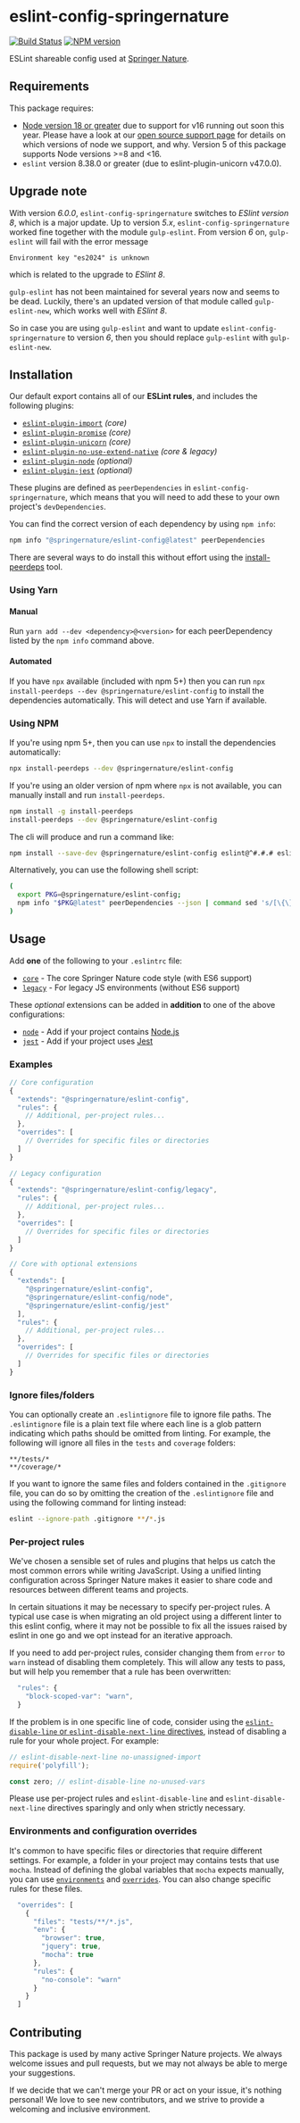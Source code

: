 # eslint-config-springernature

[![Build Status](https://travis-ci.org/springernature/eslint-config-springernature.svg?branch=master)](https://travis-ci.org/springernature/eslint-config-springernature) [![NPM version](http://img.shields.io/npm/v/%40springernature%2Feslint-config.svg)](https://www.npmjs.org/package/%40springernature%2Feslint-config)

ESLint shareable config used at [Springer Nature](https://www.springernature.com).

## Requirements

This package requires:

* [Node version 18 or greater](https://nodejs.org/en/download/releases) due to support for v16 running out soon this year. Please have a look at our [open source support page](https://github.com/springernature/frontend-playbook/blob/master/practices/open-source-support.md#node-versions) for details on which versions of node we support, and why. Version 5 of this package supports Node versions >=8 and <16.
* `eslint` version 8.38.0 or greater (due to eslint-plugin-unicorn v47.0.0).

## Upgrade note

With version _6.0.0_, `eslint-config-springernature` switches to _ESlint version 8_, which is a major update. Up to version _5.x_,  `eslint-config-springernature` worked fine together with the module `gulp-eslint`. From version _6_ on, `gulp-eslint` will fail with the error message

```shell
Environment key "es2024" is unknown
```

which is related to the upgrade to _ESlint 8_.

`gulp-eslint` has not been maintained for several years now and seems to be dead. Luckily, there's an updated version of that module called `gulp-eslint-new`, which works well with _ESlint 8_.

So in case you are using `gulp-eslint` and want to update `eslint-config-springernature` to version _6_, then you should replace `gulp-eslint` with `gulp-eslint-new`. 

## Installation

Our default export contains all of our **ESLint rules**, and includes the following plugins:

* [`eslint-plugin-import`](https://github.com/benmosher/eslint-plugin-import) _(core)_
* [`eslint-plugin-promise`](https://github.com/xjamundx/eslint-plugin-promise) _(core)_
* [`eslint-plugin-unicorn`](https://github.com/sindresorhus/eslint-plugin-unicorn) _(core)_
* [`eslint-plugin-no-use-extend-native`](https://github.com/dustinspecker/eslint-plugin-no-use-extend-native) _(core & legacy)_
* [`eslint-plugin-node`](https://github.com/mysticatea/eslint-plugin-node) _(optional)_
* [`eslint-plugin-jest`](https://github.com/jest-community/eslint-plugin-jest) _(optional)_

These plugins are defined as `peerDependencies` in `eslint-config-springernature`, which means that you will need to add these to your own project's `devDependencies`.

You can find the correct version of each dependency by using `npm info`:

```sh
npm info "@springernature/eslint-config@latest" peerDependencies
```

There are several ways to do install this without effort using the [install-peerdeps](https://github.com/nathanhleung/install-peerdeps) tool.

### Using Yarn

#### Manual

Run `yarn add --dev <dependency>@<version>` for each peerDependency listed by the `npm info` command above.

#### Automated

If you have `npx` available (included with npm 5+) then you can run `npx install-peerdeps --dev @springernature/eslint-config` to install the dependencies automatically. This will detect and use Yarn if available.

### Using NPM

If you're using npm 5+, then you can use `npx` to install the dependencies automatically:

```sh
npx install-peerdeps --dev @springernature/eslint-config
```

If you're using an older version of npm where `npx` is not available, you can manually install and run `install-peerdeps`.

```sh
npm install -g install-peerdeps
install-peerdeps --dev @springernature/eslint-config
```

The cli will produce and run a command like:

```sh
npm install --save-dev @springernature/eslint-config eslint@^#.#.# eslint-plugin-node@^#.#.# eslint-plugin-import@^#.#.# eslint-plugin-no-use-extend-native@^#.#.# eslint-plugin-promise@^#.#.# eslint-plugin-unicorn@^#.#.#
```

Alternatively, you can use the following shell script:

```sh
(
  export PKG=@springernature/eslint-config;
  npm info "$PKG@latest" peerDependencies --json | command sed 's/[\{\},]//g ; s/: /@/g' | xargs npm install --save-dev "$PKG@latest"
)
```

## Usage

Add **one** of the following to your `.eslintrc` file:

* [`core`](./configurations/core.js) - The core Springer Nature code style (with ES6 support)
* [`legacy`](./configurations/legacy.js) - For legacy JS environments (without ES6 support)

These _optional_ extensions can be added in **addition** to one of the above configurations:

* [`node`](./configurations/node.js) - Add if your project contains [Node.js](https://nodejs.org/en/)
* [`jest`](./configurations/jest.js) - Add if your project uses [Jest](https://facebook.github.io/jest/)

### Examples

```js
// Core configuration
{
  "extends": "@springernature/eslint-config",
  "rules": {
    // Additional, per-project rules...
  },
  "overrides": [
    // Overrides for specific files or directories
  ]
}
```

```js
// Legacy configuration
{
  "extends": "@springernature/eslint-config/legacy",
  "rules": {
    // Additional, per-project rules...
  },
  "overrides": [
    // Overrides for specific files or directories
  ]
}
```

```js
// Core with optional extensions
{
  "extends": [
    "@springernature/eslint-config",
    "@springernature/eslint-config/node",
    "@springernature/eslint-config/jest"
  ],
  "rules": {
    // Additional, per-project rules...
  },
  "overrides": [
    // Overrides for specific files or directories
  ]
}
```

### Ignore files/folders

You can optionally create an `.eslintignore` file to ignore file paths. The `.eslintignore` file is a plain text file where each line is a glob pattern indicating which paths should be omitted from linting. For example, the following will ignore all files in the `tests` and `coverage` folders:

```
**/tests/*
**/coverage/*
```

If you want to ignore the same files and folders contained in the `.gitignore` file, you can do so by omitting the creation of the `.eslintignore` file and using the following command for linting instead:

```sh
eslint --ignore-path .gitignore **/*.js
```

### Per-project rules

We've chosen a sensible set of rules and plugins that helps us catch the most common errors while writing JavaScript. Using a unified linting configuration across Springer Nature makes it easier to share code and resources between different teams and projects.

In certain situations it may be necessary to specify per-project rules. A typical use case is when migrating an old project using a different linter to this eslint config, where it may not be possible to fix all the issues raised by eslint in one go and we opt instead for an iterative approach.

If you need to add per-project rules, consider changing them from `error` to `warn` instead of disabling them completely. This will allow any tests to pass, but will help you remember that a rule has been overwritten:

```js
  "rules": {
    "block-scoped-var": "warn",
  }
```

If the problem is in one specific line of code, consider using the [`eslint-disable-line` or `eslint-disable-next-line` directives](https://eslint.org/docs/user-guide/configuring#disabling-rules-with-inline-comments), instead of disabling a rule for your whole project. For example:

```js
// eslint-disable-next-line no-unassigned-import
require('polyfill');

const zero; // eslint-disable-line no-unused-vars
```

Please use per-project rules and `eslint-disable-line` and `eslint-disable-next-line` directives sparingly and only when strictly necessary.

### Environments and configuration overrides

It's common to have specific files or directories that require different settings. For example, a folder in your project may contains tests that use `mocha`. Instead of defining the global variables that `mocha` expects manually, you can use [`environments`](https://eslint.org/docs/user-guide/configuring#specifying-environments) and [`overrides`](https://eslint.org/docs/user-guide/configuring#disabling-rules-only-for-a-group-of-files). You can also change specific rules for these files.

```js
  "overrides": [
    {
      "files": "tests/**/*.js",
      "env": {
        "browser": true,
        "jquery": true,
        "mocha": true
      },
      "rules": {
        "no-console": "warn"
      }
    }
  ]
```

## Contributing

This package is used by many active Springer Nature projects. We always welcome issues and pull requests, but we may not always be able to merge your suggestions.

If we decide that we can't merge your PR or act on your issue, it's nothing personal! We love to see new contributors, and we strive to provide a welcoming and inclusive environment.

